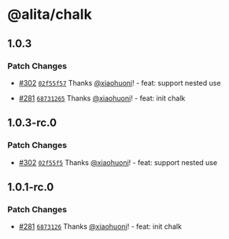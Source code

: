 # @alita/chalk

## 1.0.3

### Patch Changes

- [#302](https://github.com/alitajs/alita/pull/302) [`02f55f57`](https://github.com/alitajs/alita/commit/02f55f571fba80fb7189a392f960b6a40b558617) Thanks [@xiaohuoni](https://github.com/xiaohuoni)! - feat: support nested use

* [#281](https://github.com/alitajs/alita/pull/281) [`68731265`](https://github.com/alitajs/alita/commit/68731265ccfffb13c9e6988812c68970e229a355) Thanks [@xiaohuoni](https://github.com/xiaohuoni)! - feat: init chalk

## 1.0.3-rc.0

### Patch Changes

- [#302](https://github.com/alitajs/alita/pull/302) [`02f55f5`](https://github.com/alitajs/alita/commit/02f55f571fba80fb7189a392f960b6a40b558617) Thanks [@xiaohuoni](https://github.com/xiaohuoni)! - feat: support nested use

## 1.0.1-rc.0

### Patch Changes

- [#281](https://github.com/alitajs/alita/pull/281) [`6873126`](https://github.com/alitajs/alita/commit/68731265ccfffb13c9e6988812c68970e229a355) Thanks [@xiaohuoni](https://github.com/xiaohuoni)! - feat: init chalk
